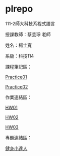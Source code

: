 # plrepo

111-2師大科技系程式語言

授課教師：蔡芸琤 老師

姓名：楊士寬

系級：科技114

課程筆記區：
<p><a href="https://github.com/DADDYDADO/plrepo/blob/main/03%20pratice.ipynb" target="_blank">Practice01</a></p>
<p><a href="https://github.com/DADDYDADO/plrepo/blob/main/haha.ipynb" target="_blank">Practice02</a></p>

作業連結區：
<p><a href="https://github.com/DADDYDADO/plrepo/blob/main/%23HW01.ipynb" target="_blank">HW01</a></p>
<p><a href="https://github.com/DADDYDADO/plrepo/blob/main/HW02.ipynb" target="_blank">HW02</a></p>
<p><a href="https://github.com/DADDYDADO/plrepo/blob/main/HW3.ipynb" target="_blank">HW03</a></p>

專題連結區：
<p><a href="https://docs.google.com/presentation/d/114dnHpPdz7DAhRkNZ8LUskUZGcrh9dKK-yjxK3hZEvM/edit?usp=sharing" target="_blank">健身小達人</a></p>

